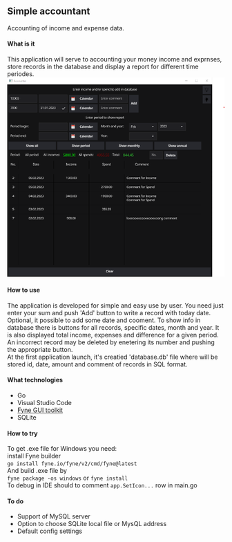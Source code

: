 <html>
    <head>
        <h2>Simple accountant</h2>
        Accounting of income and expense data.
    </head>
    <body>
        <div>
            <h4>What is it</h4>
            <a>
                This application will serve to accounting your money income and
                exprnses, store records in the database and
                display a report for different time periodes.
            </a>
        </div>
        <div>
            <img src="app_screen.png">
        </div>
        <h4>How to use</h4>
        <a>
            The application is developed for simple and easy use by user. You
            need just enter your sum and push 'Add' button
            to write a record with today date. Optional, it possible to add some
            date and cooment. To show info in database
            there is buttons for all records, specific dates, month and year. It
            is also displayed total income, expenses
            and difference for a given period. An incorrect record may be
            deleted by enetering its number and pushing the
            appropriate button.<br>
            At the first application launch, it's creatied 'database.db' file
            where will be stored id, date, amount and comment
            of records in SQL format.
        </a>
        <div>
            <h4>
                What technologies
            </h4>
            <a>
                <ul>
                    <li>Go</li>
                    <li>Visual Studio Code</li>
                    <li><a href="https://fyne.io/">Fyne GUI toolkit</a></li>
                    <li>SQLite</li>
                </ul>
            </a>
        </div>
        <h4>
            How to try
        </h4>
        <a>
            To get .exe file for Windows you need:<br>
            install Fyne builder<br>
            <code>go install fyne.io/fyne/v2/cmd/fyne@latest</code> <br>
            And build .exe file by<br>
            <code>fyne package -os windows</code> or <code>fyne install</code><br>
            To debug in IDE should to comment <code>app.SetIcon...</code> row in
            main.go
        </a>
        <div>
            <h4>
                To do
            </h4>
            <a>
                <ul>
                    <li>Support of MySQL server</li>
                    <li>Option to choose SQLite local file or MysQL address</li>
                    <li>Default config settings</li>
                </ul>
            </a>
        </div>
    </body>
</html>

